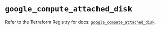 # `google_compute_attached_disk`

Refer to the Terraform Registry for docs: [`google_compute_attached_disk`](https://registry.terraform.io/providers/hashicorp/google/5.29.1/docs/resources/compute_attached_disk).
